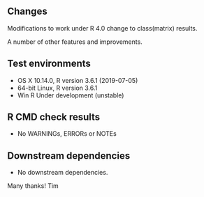 ## Changes
Modifications to work under R 4.0 change to class(matrix) results.

A number of other features and improvements.

## Test environments
* OS X 10.14.0, R version 3.6.1 (2019-07-05)
* 64-bit Linux, R version 3.6.1
* Win R Under development (unstable)

## R CMD check results
* No WARNINGs, ERRORs or NOTEs

## Downstream dependencies
* No downstream dependencies.

Many thanks!
Tim
